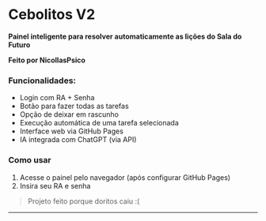 # Cebolitos V2

**Painel inteligente para resolver automaticamente as lições do Sala do Futuro**

**Feito por NicollasPsico**

### Funcionalidades:
- Login com RA + Senha
- Botão para fazer todas as tarefas
- Opção de deixar em rascunho
- Execução automática de uma tarefa selecionada
- Interface web via GitHub Pages
- IA integrada com ChatGPT (via API)

### Como usar
1. Acesse o painel pelo navegador (após configurar GitHub Pages)
2. Insira seu RA e senha


> Projeto feito porque doritos caiu :(

---
